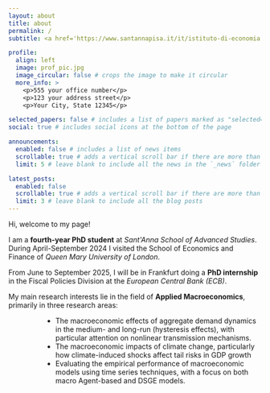 ```yaml
---
layout: about
title: about
permalink: /
subtitle: <a href='https://www.santannapisa.it/it/istituto-di-economia'>Sant'Anna School of Advanced Studies, Intitute of Economics</a>. 

profile:
  align: left
  image: prof_pic.jpg
  image_circular: false # crops the image to make it circular
  more_info: >
    <p>555 your office number</p>
    <p>123 your address street</p>
    <p>Your City, State 12345</p>

selected_papers: false # includes a list of papers marked as "selected={true}"
social: true # includes social icons at the bottom of the page

announcements:
  enabled: false # includes a list of news items
  scrollable: true # adds a vertical scroll bar if there are more than 3 news items
  limit: 5 # leave blank to include all the news in the `_news` folder

latest_posts:
  enabled: false
  scrollable: true # adds a vertical scroll bar if there are more than 3 new posts items
  limit: 3 # leave blank to include all the blog posts
---
```


Hi, welcome to my page!

I am a <strong>fourth-year PhD student</strong> at <em>Sant'Anna School of Advanced Studies</em>. 
During April-September 2024 I visited the School of Economics and Finance of <em>Queen Mary University of London</em>.

From June to September 2025, I will be in Frankfurt doing a <strong>PhD internship</strong> in the Fiscal Policies Division at the <em>European Central Bank (ECB)</em>.

My main research interests lie in the field of <strong>Applied Macroeconomics</strong>, primarily in three research areas:

<div style="margin-left: 5em;">
  <ul>
  <li> The macroeconomic effects of aggregate demand dynamics in the medium- and long-run (hysteresis effects), with particular attention on nonlinear transmission mechanisms.</li>  
  <li> The macroeconomic impacts of climate change, particularly how climate-induced shocks affect tail risks in GDP growth</li> 
  <li> Evaluating the empirical performance of macroeconomic models using time series techniques, with a focus on both macro Agent-based and DSGE models.</li> 
</ul>
</div> 

